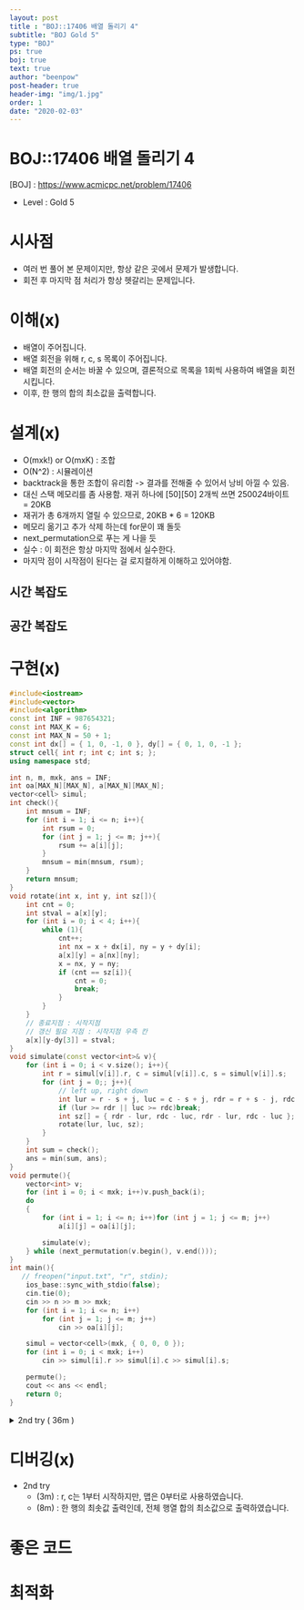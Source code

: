 ```yaml
---
layout: post
title : "BOJ::17406 배열 돌리기 4"
subtitle: "BOJ Gold 5"
type: "BOJ"
ps: true
boj: true
text: true
author: "beenpow"
post-header: true
header-img: "img/1.jpg"
order: 1
date: "2020-02-03"
---
```

# BOJ::17406 배열 돌리기 4
[BOJ] : <https://www.acmicpc.net/problem/17406>
- Level : Gold 5

# 시사점
- 여러 번 풀어 본 문제이지만, 항상 같은 곳에서 문제가 발생합니다.
- 회전 후 마지막 점 처리가 항상 헷갈리는 문제입니다.

# 이해(x)
- 배열이 주어집니다.
- 배열 회전을 위해 r, c, s 목록이 주어집니다.
- 배열 회전의 순서는 바꿀 수 있으며, 결론적으로 목록을 1회씩 사용하여 배열을 회전시킵니다.
- 이후, 한 행의 합의 최소값을 출력합니다.

# 설계(x)

-  O(mxk!) or O(mxK) : 조합
-  O(N^2) : 시뮬레이션
-  backtrack을 통한 조합이 유리함 -> 결과를 전해줄 수 있어서 낭비 아낄 수 있음.
-  대신 스택 메모리를 좀 사용함. 재귀 하나에 [50][50] 2개씩 쓰면 2500*2*4바이트 = 20KB
-  재귀가 총 6개까지 열릴 수 있으므로, 20KB * 6 = 120KB
-  메모리 옮기고 추가 삭제 하는데 for문이 꽤 돌듯
-  next_permutation으로 푸는 게 나을 듯
-  실수 : 이 회전은 항상 마지막 점에서 실수한다.
-  마지막 점이 시작점이 된다는 걸 로지컬하게 이해하고 있어야함.

## 시간 복잡도

## 공간 복잡도

# 구현(x)

```cpp
#include<iostream>
#include<vector>
#include<algorithm>
const int INF = 987654321;
const int MAX_K = 6;
const int MAX_N = 50 + 1;
const int dx[] = { 1, 0, -1, 0 }, dy[] = { 0, 1, 0, -1 };
struct cell{ int r; int c; int s; };
using namespace std;

int n, m, mxk, ans = INF;
int oa[MAX_N][MAX_N], a[MAX_N][MAX_N];
vector<cell> simul;
int check(){
    int mnsum = INF;
    for (int i = 1; i <= n; i++){
        int rsum = 0;
        for (int j = 1; j <= m; j++){
            rsum += a[i][j];
        }
        mnsum = min(mnsum, rsum);
    }
    return mnsum;
}
void rotate(int x, int y, int sz[]){
    int cnt = 0;
    int stval = a[x][y];
    for (int i = 0; i < 4; i++){
        while (1){
            cnt++;
            int nx = x + dx[i], ny = y + dy[i];
            a[x][y] = a[nx][ny];
            x = nx, y = ny;
            if (cnt == sz[i]){
                cnt = 0;
                break;
            }
        }
    }
    // 종료지점 : 시작지점
    // 갱신 필요 지점 : 시작지점 우측 칸
    a[x][y-dy[3]] = stval;
}
void simulate(const vector<int>& v){
    for (int i = 0; i < v.size(); i++){
        int r = simul[v[i]].r, c = simul[v[i]].c, s = simul[v[i]].s;
        for (int j = 0;; j++){
            // left up, right down
            int lur = r - s + j, luc = c - s + j, rdr = r + s - j, rdc = c + s - j;
            if (lur >= rdr || luc >= rdc)break;
            int sz[] = { rdr - lur, rdc - luc, rdr - lur, rdc - luc };
            rotate(lur, luc, sz);
        }
    }
    int sum = check();
    ans = min(sum, ans);
}
void permute(){
    vector<int> v;
    for (int i = 0; i < mxk; i++)v.push_back(i);
    do
    {
        for (int i = 1; i <= n; i++)for (int j = 1; j <= m; j++)
            a[i][j] = oa[i][j];

        simulate(v);
    } while (next_permutation(v.begin(), v.end()));
}
int main(){
   // freopen("input.txt", "r", stdin);
    ios_base::sync_with_stdio(false);
    cin.tie(0);
    cin >> n >> m >> mxk;
    for (int i = 1; i <= n; i++)
        for (int j = 1; j <= m; j++)
            cin >> oa[i][j];

    simul = vector<cell>(mxk, { 0, 0, 0 });
    for (int i = 0; i < mxk; i++)
        cin >> simul[i].r >> simul[i].c >> simul[i].s;

    permute();
    cout << ans << endl;
    return 0;
}
```

<details markdown="1">
<summary> 2nd try ( 36m ) </summary>

```cpp
// 실수(3m) : r, c는 1부터 시작하지만, 난 0부터 맵을 사용함
// 실수(8m) : 한 행의 최솟값 출력인데, 전체 합의 최솟값 출력
#include<bits/stdc++.h>
#define endl '\n'
#define pb push_back
#define rep(i,a,b) for(int i=a;i<b;i++)
#define r_rep(i,a,b) for(int i=a;i>b;i--)
struct cell{int r; int c; int s;};
const int MAXNM = 50 + 2, inf = 0x3f3f3f3f;
const int dx[]={1, 0, -1, 0}, dy[]={0, 1, 0, -1};
using namespace std;

int n, m, k, ans = inf;
int oa[MAXNM][MAXNM];
vector<cell> lists;
void input(){
    cin >> n >> m >> k;
    rep(i, 1, n+1) rep(j, 1, m+1) cin >> oa[i][j];
    lists = vector<cell> ( k );
    rep(i, 0, k) cin >> lists[i].r >> lists[i].c >> lists[i].s;
}
void turn(int sx, int sy, int sz, int a[MAXNM][MAXNM]){
    int x = sx, y = sy, tmp = a[sx][sy];
    int cnt = 1, d = 0;
    int nx = x+dx[d], ny = y+dy[d];
    while(!(nx == sx && ny == sy)){
        a[x][y] = a[nx][ny];
        x = nx, y = ny;
        nx += dx[d], ny += dy[d];
        cnt++;
        if(cnt == sz) cnt = 0, d++;
    }
    a[x][y] = tmp;
}
int summing(int a[MAXNM][MAXNM]){
    int ret = inf;
    rep(i, 1, n+1){
        int sum = 0;
        rep(j, 1, m+1){
            sum += a[i][j];
        }
        ret = min(ret, sum);
    }
    return ret;
}

void simulate(vector<int> combi){
    int a[MAXNM][MAXNM];
    memcpy(a, oa, sizeof(oa));
    rep(i, 0, combi.size()){
        int itr = 0;
        int r = lists[combi[i]].r, c = lists[combi[i]].c, s = lists[combi[i]].s;
        while(true){
            int sx = r - s + itr, sy = c - s+ itr;
            int sz = 2 * s - 2 * itr;
            if(sz < 1) break;
            turn(sx, sy, sz, a);
            itr++;
        }
    }
    ans = min(ans, summing(a));
}
void process(){
    input();
    vector<int> combi;
    rep(i, 0, k) combi.pb(i);
    do {
        simulate(combi);
    } while (next_permutation(combi.begin(), combi.end()));

    cout << ans << endl;
}
int main(){
    ios_base::sync_with_stdio(false);
    cin.tie(0); cout.tie(0);
    process();
    return 0;
}
```

</details>


# 디버깅(x)
- 2nd try
  - (3m) : r, c는 1부터 시작하지만, 맵은 0부터로 사용하였습니다.
  - (8m) : 한 행의 최솟값 출력인데, 전체 행열 합의 최소값으로 출력하였습니다.

# 좋은 코드

# 최적화

